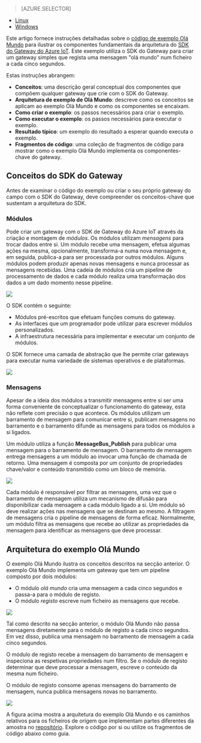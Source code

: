 > [AZURE.SELECTOR]
- [Linux](../articles/iot-hub/iot-hub-linux-gateway-sdk-get-started.md)
- [Windows](../articles/iot-hub/iot-hub-windows-gateway-sdk-get-started.md)

Este artigo fornece instruções detalhadas sobre o [código de exemplo Olá Mundo][lnk-helloworld-sample] para ilustrar os componentes fundamentais da arquitetura do [SDK do Gateway do Azure IoT][lnk-gateway-sdk]. Este exemplo utiliza o SDK do Gateway para criar um gateway simples que regista uma mensagem "olá mundo" num ficheiro a cada cinco segundos.

Estas instruções abrangem:

- **Conceitos**: uma descrição geral conceptual dos componentes que compõem qualquer gateway que crie com o SDK do Gateway.  
- **Arquitetura de exemplo de Olá Mundo**: descreve como os conceitos se aplicam ao exemplo Olá Mundo e como os componentes se encaixam.
- **Como criar o exemplo**: os passos necessários para criar o exemplo.
- **Como executar o exemplo**: os passos necessários para executar o exemplo. 
- **Resultado típico**: um exemplo do resultado a esperar quando executa o exemplo.
- **Fragmentos de código**: uma coleção de fragmentos de código para mostrar como o exemplo Olá Mundo implementa os componentes-chave do gateway.

## Conceitos do SDK do Gateway

Antes de examinar o código do exemplo ou criar o seu próprio gateway do campo com o SDK do Gateway, deve compreender os conceitos-chave que sustentam a arquitetura do SDK.

### Módulos

Pode criar um gateway com o SDK de Gateway do Azure IoT através da criação e montagem de *módulos*. Os módulos utilizam *mensagens* para trocar dados entre si. Um módulo recebe uma mensagem, efetua algumas ações na mesma, opcionalmente, transforma-a numa nova mensagem e, em seguida, publica-a para ser processada por outros módulos. Alguns módulos podem produzir apenas novas mensagens e nunca processar as mensagens recebidas. Uma cadeia de módulos cria um pipeline de processamento de dados e cada módulo realiza uma transformação dos dados a um dado momento nesse pipeline.

![][1]
 
O SDK contém o seguinte:

- Módulos pré-escritos que efetuam funções comuns do gateway.
- As interfaces que um programador pode utilizar para escrever módulos personalizados.
- A infraestrutura necessária para implementar e executar um conjunto de módulos.

O SDK fornece uma camada de abstração que lhe permite criar gateways para executar numa variedade de sistemas operativos e de plataformas.

![][2]

### Mensagens

Apesar de a ideia dos módulos a transmitir mensagens entre si ser uma forma conveniente de conceptualizar o funcionamento do gateway, esta não reflete com precisão o que acontece. Os módulos utilizam um barramento de mensagem para comunicar entre si, publicam mensagens no barramento e o barramento difunde as mensagens para todos os módulos a si ligados.

Um módulo utiliza a função **MessageBus_Publish** para publicar uma mensagem para o barramento de mensagem. O barramento de mensagem entrega mensagens a um módulo ao invocar uma função de chamada de retorno. Uma mensagem é composta por um conjunto de propriedades chave/valor e conteúdo transmitido como um bloco de memória.

![][3]

Cada módulo é responsável por filtrar as mensagens, uma vez que o barramento de mensagem utiliza um mecanismo de difusão para disponibilizar cada mensagem a cada módulo ligado a si. Um módulo só deve realizar ações nas mensagens que se destinam ao mesmo. A filtragem de mensagens cria o pipeline de mensagens de forma eficaz. Normalmente, um módulo filtra as mensagens que recebe ao utilizar as propriedades da mensagem para identificar as mensagens que deve processar.

## Arquitetura do exemplo Olá Mundo

O exemplo Olá Mundo ilustra os conceitos descritos na secção anterior. O exemplo Olá Mundo implementa um gateway que tem um pipeline composto por dois módulos:

-   O módulo *olá mundo* cria uma mensagem a cada cinco segundos e passa-a para o módulo de registo.
-   O módulo *registo* escreve num ficheiro as mensagens que recebe.

![][4]

Tal como descrito na secção anterior, o módulo Olá Mundo não passa mensagens diretamente para o módulo de registo a cada cinco segundos. Em vez disso, publica uma mensagem no barramento de mensagem a cada cinco segundos.

O módulo de registo recebe a mensagem do barramento de mensagem e inspeciona as respetivas propriedades num filtro. Se o módulo de registo determinar que deve processar a mensagem, escreve o conteúdo da mesma num ficheiro.

O módulo de registo consome apenas mensagens do barramento de mensagem, nunca publica mensagens novas no barramento.

![][5]

A figura acima mostra a arquitetura do exemplo Olá Mundo e os caminhos relativos para os ficheiros de origem que implementam partes diferentes da amostra no [repositório][lnk-gateway-sdk]. Explore o código por si ou utilize os fragmentos de código abaixo como guia.

<!-- Images -->
[1]: media/iot-hub-gateway-sdk-getstarted-selector/modules.png
[2]: media/iot-hub-gateway-sdk-getstarted-selector/modules_2.png
[3]: media/iot-hub-gateway-sdk-getstarted-selector/messages_1.png
[4]: media/iot-hub-gateway-sdk-getstarted-selector/high_level_architecture.png
[5]: media/iot-hub-gateway-sdk-getstarted-selector/detailed_architecture.png

<!-- Links -->
[lnk-helloworld-sample]: https://github.com/Azure/azure-iot-gateway-sdk/tree/master/samples/hello_world
[lnk-gateway-sdk]: https://github.com/Azure/azure-iot-gateway-sdk


<!--HONumber=Aug16_HO1-->


